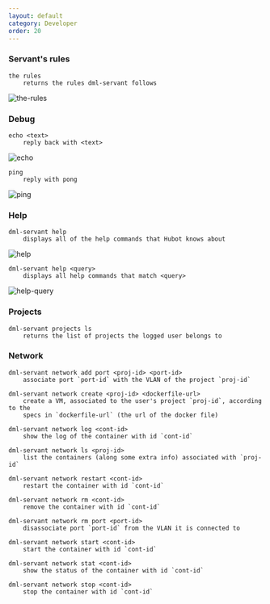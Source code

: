 ```yaml
---
layout: default
category: Developer
order: 20
---
```



### Servant's rules

```
the rules
    returns the rules dml-servant follows
```

![the-rules](https://firebasestorage.googleapis.com/v0/b/makerlab-b9b8c.appspot.com/o/servant%2Fthe-rules.png?alt=media&token=c7bfd5d4-bdc6-4831-80de-5571f36df397)

### Debug

```
echo <text>
    reply back with <text>
```

![echo](https://firebasestorage.googleapis.com/v0/b/makerlab-b9b8c.appspot.com/o/servant%2Fecho.png?alt=media&token=4616a041-346b-4ac5-a4e3-0d897c71dc7a)

```
ping
    reply with pong
```

![ping](https://firebasestorage.googleapis.com/v0/b/makerlab-b9b8c.appspot.com/o/servant%2Fping.png?alt=media&token=8a0aff86-9b4d-4b14-bf87-0ad46ea13ff3)

### Help

```
dml-servant help
    displays all of the help commands that Hubot knows about
```

![help](https://firebasestorage.googleapis.com/v0/b/makerlab-b9b8c.appspot.com/o/servant%2Fhelp.png?alt=media&token=7d057d40-be12-4655-b7e9-6023aed68a31)

```
dml-servant help <query>
    displays all help commands that match <query>
```

![help-query](https://firebasestorage.googleapis.com/v0/b/makerlab-b9b8c.appspot.com/o/servant%2Fhelp-query.png?alt=media&token=597dffba-7a9a-47f5-8e18-e2228e741adc)

### Projects

```
dml-servant projects ls
    returns the list of projects the logged user belongs to
```

### Network

```
dml-servant network add port <proj-id> <port-id>
    associate port `port-id` with the VLAN of the project `proj-id`
```

```
dml-servant network create <proj-id> <dockerfile-url>
    create a VM, associated to the user's project `proj-id`, according to the
    specs in `dockerfile-url` (the url of the docker file)
```

```
dml-servant network log <cont-id>
    show the log of the container with id `cont-id`
```

```
dml-servant network ls <proj-id>
    list the containers (along some extra info) associated with `proj-id`
```

```
dml-servant network restart <cont-id>
    restart the container with id `cont-id`
```

```
dml-servant network rm <cont-id>
    remove the container with id `cont-id`
```

```
dml-servant network rm port <port-id>
    disassociate port `port-id` from the VLAN it is connected to
```

```
dml-servant network start <cont-id>
    start the container with id `cont-id`
```

```
dml-servant network stat <cont-id>
    show the status of the container with id `cont-id`
```

```
dml-servant network stop <cont-id>
    stop the container with id `cont-id`
```
